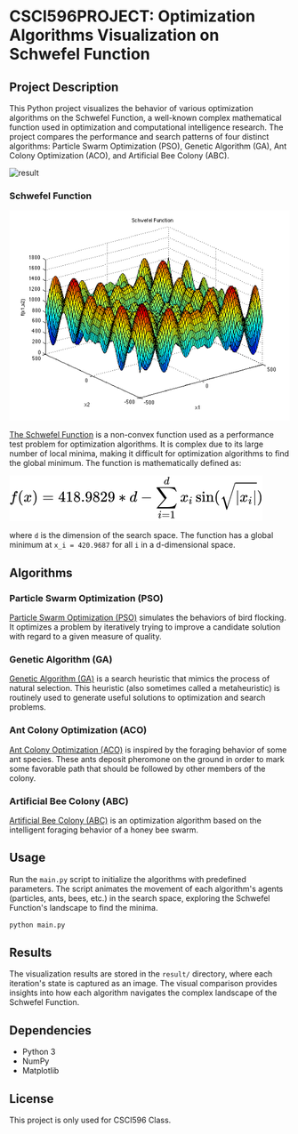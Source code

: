 # CSCI596PROJECT: Optimization Algorithms Visualization on Schwefel Function

## Project Description

This Python project visualizes the behavior of various optimization algorithms on the Schwefel Function, a well-known complex mathematical function used in optimization and computational intelligence research. The project compares the performance and search patterns of four distinct algorithms: Particle Swarm Optimization (PSO), Genetic Algorithm (GA), Ant Colony Optimization (ACO), and Artificial Bee Colony (ABC).

![result](result/wdnmd.gif)

### Schwefel Function


![schwef](img/schwef.png)

[The Schwefel Function](https://www.sfu.ca/~ssurjano/schwef.html) is a non-convex function used as a performance test problem for optimization algorithms. It is complex due to its large number of local minima, making it difficult for optimization algorithms to find the global minimum. The function is mathematically defined as:

![func1](img/func.svg)

where `d` is the dimension of the search space. The function has a global minimum at `x_i = 420.9687` for all `i` in a d-dimensional space.

## Algorithms

### Particle Swarm Optimization (PSO)

[Particle Swarm Optimization (PSO)](https://en.wikipedia.org/wiki/Particle_swarm_optimization) simulates the behaviors of bird flocking. It optimizes a problem by iteratively trying to improve a candidate solution with regard to a given measure of quality.

### Genetic Algorithm (GA)

[Genetic Algorithm (GA)](https://en.wikipedia.org/wiki/Genetic_algorithm) is a search heuristic that mimics the process of natural selection. This heuristic (also sometimes called a metaheuristic) is routinely used to generate useful solutions to optimization and search problems.

### Ant Colony Optimization (ACO)

[Ant Colony Optimization (ACO)](https://en.wikipedia.org/wiki/Ant_colony_optimization_algorithms) is inspired by the foraging behavior of some ant species. These ants deposit pheromone on the ground in order to mark some favorable path that should be followed by other members of the colony.

### Artificial Bee Colony (ABC)

[Artificial Bee Colony (ABC)](https://en.wikipedia.org/wiki/Artificial_bee_colony_algorithm) is an optimization algorithm based on the intelligent foraging behavior of a honey bee swarm.

## Usage

Run the `main.py` script to initialize the algorithms with predefined parameters. The script animates the movement of each algorithm's agents (particles, ants, bees, etc.) in the search space, exploring the Schwefel Function's landscape to find the minima.

```bash
python main.py

```

## Results

The visualization results are stored in the `result/` directory, where each iteration's state is captured as an image. The visual comparison provides insights into how each algorithm navigates the complex landscape of the Schwefel Function.

## Dependencies

-   Python 3
-   NumPy
-   Matplotlib

## License

This project is only used for CSCI596 Class.